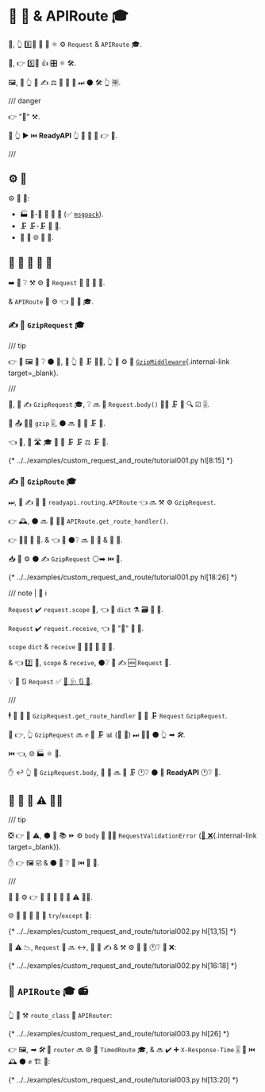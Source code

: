 # 🛃 📨 &amp; APIRoute 🎓

💼, 👆 5️⃣📆 💚 🔐 ⚛ ⚙️ `Request` &amp; `APIRoute` 🎓.

🎯, 👉 5️⃣📆 👍 🎛 ⚛ 🛠️.

🖼, 🚥 👆 💚 ✍ ⚖️ 🔬 📨 💪 ⏭ ⚫️ 🛠️ 👆 🈸.

/// danger

👉 "🏧" ⚒.

🚥 👆 ▶️ ⏮️ **ReadyAPI** 👆 💪 💚 🚶 👉 📄.

///

## ⚙️ 💼

⚙️ 💼 🔌:

* 🏭 🚫-🎻 📨 💪 🎻 (✅ <a href="https://msgpack.org/index.html" class="external-link" target="_blank">`msgpack`</a>).
* 🗜 🗜-🗜 📨 💪.
* 🔁 🚨 🌐 📨 💪.

## 🚚 🛃 📨 💪 🔢

➡️ 👀 ❔ ⚒ ⚙️ 🛃 `Request` 🏿 🗜 🗜 📨.

&amp; `APIRoute` 🏿 ⚙️ 👈 🛃 📨 🎓.

### ✍ 🛃 `GzipRequest` 🎓

/// tip

👉 🧸 🖼 🎦 ❔ ⚫️ 👷, 🚥 👆 💪 🗜 🐕‍🦺, 👆 💪 ⚙️ 🚚 [`GzipMiddleware`](../advanced/middleware.md#gzipmiddleware){.internal-link target=_blank}.

///

🥇, 👥 ✍ `GzipRequest` 🎓, ❔ 🔜 📁 `Request.body()` 👩‍🔬 🗜 💪 🔍 ☑ 🎚.

🚥 📤 🙅‍♂ `gzip` 🎚, ⚫️ 🔜 🚫 🔄 🗜 💪.

👈 🌌, 🎏 🛣 🎓 💪 🍵 🗜 🗜 ⚖️ 🗜 📨.

{* ../../examples/custom_request_and_route/tutorial001.py hl[8:15] *}

### ✍ 🛃 `GzipRoute` 🎓

⏭, 👥 ✍ 🛃 🏿 `readyapi.routing.APIRoute` 👈 🔜 ⚒ ⚙️ `GzipRequest`.

👉 🕰, ⚫️ 🔜 📁 👩‍🔬 `APIRoute.get_route_handler()`.

👉 👩‍🔬 📨 🔢. &amp; 👈 🔢 ⚫️❔ 🔜 📨 📨 &amp; 📨 📨.

📥 👥 ⚙️ ⚫️ ✍ `GzipRequest` ⚪️➡️ ⏮️ 📨.

{* ../../examples/custom_request_and_route/tutorial001.py hl[18:26] *}

/// note | 📡 ℹ

`Request` ✔️ `request.scope` 🔢, 👈 🐍 `dict` ⚗ 🗃 🔗 📨.

 `Request` ✔️ `request.receive`, 👈 🔢 "📨" 💪 📨.

 `scope` `dict` &amp; `receive` 🔢 👯‍♂️ 🍕 🔫 🔧.

 &amp; 👈 2️⃣ 👜, `scope` &amp; `receive`, ⚫️❔ 💪 ✍ 🆕 `Request` 👐.

💡 🌅 🔃 `Request` ✅ <a href="https://www.starlette.io/requests/" class="external-link" target="_blank">💃 🩺 🔃 📨</a>.

///

🕴 👜 🔢 📨 `GzipRequest.get_route_handler` 🔨 🎏 🗜 `Request` `GzipRequest`.

🔨 👉, 👆 `GzipRequest` 🔜 ✊ 💅 🗜 📊 (🚥 💪) ⏭ 🚶‍♀️ ⚫️ 👆 *➡ 🛠️*.

⏮️ 👈, 🌐 🏭 ⚛ 🎏.

✋️ ↩️ 👆 🔀 `GzipRequest.body`, 📨 💪 🔜 🔁 🗜 🕐❔ ⚫️ 📐 **ReadyAPI** 🕐❔ 💪.

## 🔐 📨 💪 ⚠ 🐕‍🦺

/// tip

❎ 👉 🎏 ⚠, ⚫️ 🎲 📚 ⏩ ⚙️ `body` 🛃 🐕‍🦺 `RequestValidationError` ([🚚 ❌](../tutorial/handling-errors.md#requestvalidationerror){.internal-link target=_blank}).

✋️ 👉 🖼 ☑ &amp; ⚫️ 🎦 ❔ 🔗 ⏮️ 🔗 🦲.

///

👥 💪 ⚙️ 👉 🎏 🎯 🔐 📨 💪 ⚠ 🐕‍🦺.

🌐 👥 💪 🍵 📨 🔘 `try`/`except` 🍫:

{* ../../examples/custom_request_and_route/tutorial002.py hl[13,15] *}

🚥 ⚠ 📉, `Request` 👐 🔜 ↔, 👥 💪 ✍ &amp; ⚒ ⚙️ 📨 💪 🕐❔ 🚚 ❌:

{* ../../examples/custom_request_and_route/tutorial002.py hl[16:18] *}

## 🛃 `APIRoute` 🎓 📻

👆 💪 ⚒ `route_class` 🔢 `APIRouter`:

{* ../../examples/custom_request_and_route/tutorial003.py hl[26] *}

👉 🖼, *➡ 🛠️* 🔽 `router` 🔜 ⚙️ 🛃 `TimedRoute` 🎓, &amp; 🔜 ✔️ ➕ `X-Response-Time` 🎚 📨 ⏮️ 🕰 ⚫️ ✊ 🏗 📨:

{* ../../examples/custom_request_and_route/tutorial003.py hl[13:20] *}

